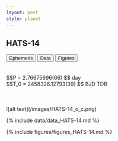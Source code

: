 ```yaml
---
layout: post
style: planet
---
```

<script src="../js/planets.js"></script>

## HATS-14

<!-- Tab links -->
<div class="tab">
<button class="tablinks" onclick="openCity(event, 'Ephemeris')">Ephemeris</button>
<button class="tablinks" onclick="openCity(event, 'Data')">Data</button>
<button class="tablinks" onclick="openCity(event, 'Figures')">Figures</button>
</div>

<!-- Tab content -->
<div id="Ephemeris" class="tabcontent" markdown="1">
<br/><br/>
$$P = 2.76675696(66) $$ day <br/>
$$T_0 = 2458326.12793(39) $$ BJD TDB
<br/><br/>
<br/><br/>
![alt text](/images/HATS-14_o_c.png)
</div>


<div id="Data" class="tabcontent" markdown="1">

{% include data/data_HATS-14.md %}

</div>

<div id="Figures" class="tabcontent" markdown="1">
{% include figures/figures_HATS-14.md %}
</div>


<script src="../js/tabs.js"></script>


